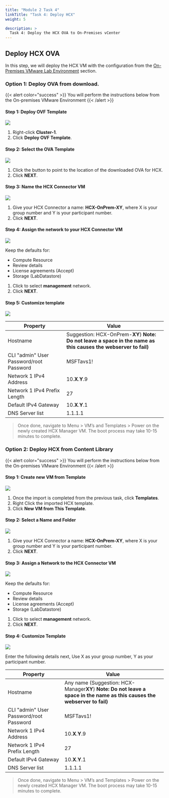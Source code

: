 ```yaml
---
title: "Module 2 Task 4"
linkTitle: "Task 4: Deploy HCX"
weight: 5

description: >
  Task 4: Deploy the HCX OVA to On-Premises vCenter
---
```


## **Deploy HCX OVA**

In this step, we will deploy the HCX VM with the configuration from the [On-Premises VMware Lab Environment](/docs/#on-premises-vmware-lab-environment) section.

### **Option 1: Deploy OVA from download.**

{{< alert color="success" >}}
You will perform the instructions below from the On-premises VMware Environment
{{< /alert >}}

#### Step 1: Deploy OVF Template

![](Mod2Task4Pic1.png)

1. Right-click **Cluster-1**.
2. Click **Deploy OVF Template**.

#### Step 2: Select the OVA Template

![](Mod2Task4Pic2.png)

1. Click the button to point to the location of the downloaded OVA for HCX.
2. Click **NEXT**.

#### Step 3: Name the HCX Connector VM

![](Mod2Task4Pic3.png)

1. Give your HCX Connector a name: **HCX-OnPrem-XY**, where X is your group number and Y is your participant number.
2. Click **NEXT**.

#### Step 4: Assign the network to your HCX Connector VM

![](Mod2Task4Pic4.png)

Keep the defaults for:
- Compute Resource
- Review details
- License agreements (Accept)
- Storage (LabDatastore)

1. Click to select **management** network.
2. Click **NEXT**.

#### Step 5: Customize template

![](Mod2Task4Pic5.png)


| **Property**                            | **Value**                                                                                                              |
|-----------------------------------------|------------------------------------------------------------------------------------------------------------------------|
| Hostname                                | Suggestion: HCX-OnPrem-**XY**) **Note: Do not leave a space in the name as this causes the webserver to fail)** |
| CLI "admin" User Password/root Password | MSFTavs1!                                                                                                           |
| Network 1 IPv4 Address                  | 10.**X**.**Y**.9                                                                                                         |
| Network 1 IPv4 Prefix Length            | 27                                                                                                                     |
| Default IPv4 Gateway                    | 10.**X**.**Y**.1                                                                                                         |
| DNS Server list                         | 1.1.1.1                                                                                                                |
> Once done, navigate to Menu \> VM’s and Templates \> Power on the newly created HCX Manager VM. The boot process may take 10-15 minutes to complete.

### **Option 2: Deploy HCX from Content Library**

{{< alert color="success" >}}
You will perform the instructions below from the On-premises VMware Environment
{{< /alert >}}

#### Step 1: Create new VM from Template

![](Mod2Task4Pic6.png)

1.  Once the import is completed from the previous task, click **Templates**.
2. Right Click the imported HCX template.
3. Click **New VM from This Template**.

#### Step 2: Select a Name and Folder

![](Mod2Task4Pic7.png)

1. Give your HCX Connector a name: **HCX-OnPrem-XY**, where X is your group number and Y is your participant number.
2. Click **NEXT**.

#### Step 3: Assign a Network to the HCX Connector VM

![](Mod2Task4Pic8.png)

Keep the defaults for:
- Compute Resource
- Review details
- License agreements (Accept)
- Storage (LabDatastore)

1. Click to select **management** network.
2. Click **NEXT**.

#### Step 4: Customize Template

![](Mod2Task4Pic9.png)

Enter the following details next, Use X as your group number, Y as your participant number.

| **Property**                            | **Value**                                                                                                              |
|-----------------------------------------|------------------------------------------------------------------------------------------------------------------------|
| Hostname                                | Any name (Suggestion: HCX-Manager**XY**) **Note: Do not leave a space in the name as this causes the webserver to fail)** |
| CLI "admin" User Password/root Password | MSFTavs1!                                                                                                           |
| Network 1 IPv4 Address                  | 10.**X**.**Y**.9                                                                                                         |
| Network 1 IPv4 Prefix Length            | 27                                                                                                                     |
| Default IPv4 Gateway                    | 10.**X**.**Y**.1                                                                                                         |
| DNS Server list                         | 1.1.1.1                                                                                                                |
> Once done, navigate to Menu \> VM’s and Templates \> Power on the newly created HCX Manager VM. The boot process may take 10-15 minutes to complete.
